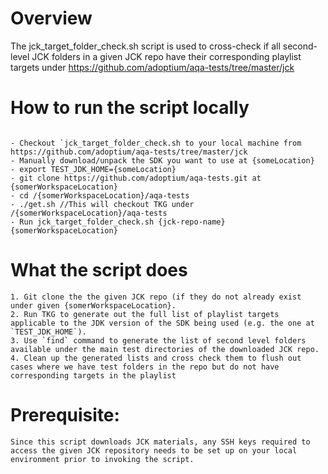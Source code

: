 # Overview 

The jck_target_folder_check.sh script is used to cross-check if all second-level JCK folders in a given JCK repo have their corresponding playlist targets under https://github.com/adoptium/aqa-tests/tree/master/jck


# How to run the script locally 


```

- Checkout `jck_target_folder_check.sh to your local machine from https://github.com/adoptium/aqa-tests/tree/master/jck
- Manually download/unpack the SDK you want to use at {someLocation}
- export TEST_JDK_HOME={someLocation}
- git clone https://github.com/adoptium/aqa-tests.git at {somerWorkspaceLocation}
- cd /{somerWorkspaceLocation}/aqa-tests
- ./get.sh //This will checkout TKG under /{somerWorkspaceLocation}/aqa-tests
- Run jck_target_folder_check.sh {jck-repo-name} {somerWorkspaceLocation}

```

# What the script does 


```
1. Git clone the the given JCK repo (if they do not already exist under given {somerWorkspaceLocation}. 
2. Run TKG to generate out the full list of playlist targets applicable to the JDK version of the SDK being used (e.g. the one at `TEST_JDK_HOME`). 
3. Use `find` command to generate the list of second level folders available under the main test directories of the downloaded JCK repo.  
4. Clean up the generated lists and cross check them to flush out cases where we have test folders in the repo but do not have corresponding targets in the playlist 

```

# Prerequisite: 


```
Since this script downloads JCK materials, any SSH keys required to access the given JCK repository needs to be set up on your local environment prior to invoking the script. 

```
